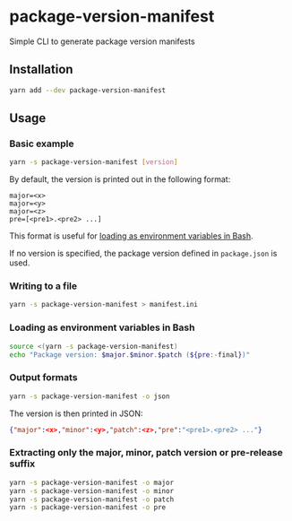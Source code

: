 # package-version-manifest

Simple CLI to generate package version manifests

## Installation

```sh
yarn add --dev package-version-manifest
```

## Usage

### Basic example

```sh
yarn -s package-version-manifest [version]
```

By default, the version is printed out in the following format:

```
major=<x>
major=<y>
major=<z>
pre=[<pre1>.<pre2> ...]
```

This format is useful for [loading as environment variables in Bash](#loading-as-environment-variables-in-bash).

If no version is specified, the package version defined in `package.json` is
used.

### Writing to a file

```sh
yarn -s package-version-manifest > manifest.ini
```

### Loading as environment variables in Bash

```sh
source <(yarn -s package-version-manifest)
echo "Package version: $major.$minor.$patch (${pre:-final})"
```

### Output formats


```sh
yarn -s package-version-manifest -o json
```

The version is then printed in JSON:

```json
{"major":<x>,"minor":<y>,"patch":<z>,"pre":"<pre1>.<pre2> ..."}
```

### Extracting only the major, minor, patch version or pre-release suffix

```sh
yarn -s package-version-manifest -o major
yarn -s package-version-manifest -o minor
yarn -s package-version-manifest -o patch
yarn -s package-version-manifest -o pre
```